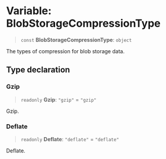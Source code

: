 # Variable: BlobStorageCompressionType

> `const` **BlobStorageCompressionType**: `object`

The types of compression for blob storage data.

## Type declaration

### Gzip

> `readonly` **Gzip**: `"gzip"` = `"gzip"`

Gzip.

### Deflate

> `readonly` **Deflate**: `"deflate"` = `"deflate"`

Deflate.
